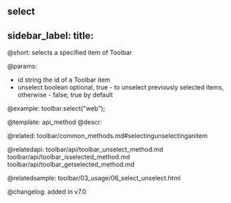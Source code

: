 select
---
sidebar_label: 
title: 
---          

@short: selects a specified item of Toolbar


@params:
- id	string      the id of a Toolbar item
- unselect	boolean   optional, true - to unselect previously selected items, otherwise - false; true by default



@example:
toolbar.select("web");


@template: api_method
@descr:

@related: toolbar/common_methods.md#selectingunselectinganitem

@relatedapi:
toolbar/api/toolbar_unselect_method.md
toolbar/api/toolbar_isselected_method.md
toolbar/api/toolbar_getselected_method.md

@relatedsample:
toolbar/03_usage/06_select_unselect.html

@changelog:
added in v7.0

